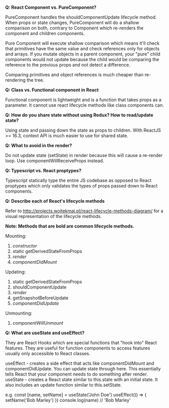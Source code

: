 **Q: React Component vs. PureComponent?**

PureComponent handles the shouldComponentUpdate lifecycle method. When props or state changes, PureComponent will do a shallow comparison on both, 
contrary to Component which re-renders the component and children components.

Pure Component will execute shallow comparison which means it'll check that primitives have the same value and check references only for objects 
and arrays. If you mutate objects in a parent component, your "pure" child components would not update because the child would be comparing the 
reference to the previous props and not detect a difference.

Comparing primitives and object references is much cheaper than re-rendering the tree.

**Q: Class vs. Functional component in React**

Functional component is lightweight and is a function that takes props as a parameter. It cannot use react lifecycle methods like class components can.

**Q: How do you share state without using Redux? How to read/update state?**

Using state and passing down the state as props to children. With ReactJS >= 16.3, context API is much easier to use for shared state.

**Q: What to avoid in the render?**

Do not update state (setState) in render because this will cause a re-render loop. Use componentWillReceiveProps instead.

**Q: Typescript vs. React proptypes?**

Typescript statically type the entire JS codebase as opposed to React proptypes which only validates the types of props passed down to React components.

**Q: Describe each of React's lifecycle methods**

Refer to http://projects.wojtekmaj.pl/react-lifecycle-methods-diagram/ for a visual representation of the lifecycle methods.

**Note: Methods that are bold are common lifecycle methods.**

Mounting:
  1. *constructor*
  2. static getDerivedStateFromProps
  3. *render*
  4. *componentDidMount*

Updating:
  1. static getDerivedStateFromProps
  2. shouldComponentUpdate
  3. *render*
  4. getSnapshotBeforeUpdate
  5. *componentDidUpdate*

Unmounting:
  1. *componentWillUnmount*

**Q: What are useState and useEffect?**

They are React Hooks which are special functions that "hook into" React features. They are useful for function components to access 
features usually only accessible to React classes.

useEffect - creates a side effect that acts like componentDidMount and componentDidUpdate. You can update state through here. This 
essentially tells React that your component needs to do something after render.
useState - creates a React state similar to this.state with an initial state. It also includes an update function similar to this.setState.

e.g.
const [name, setName] = useState('John Doe')
useEffect(() => {
  setName('Bob Marley')
})
console.log(name)   // 'Bob Marley'
